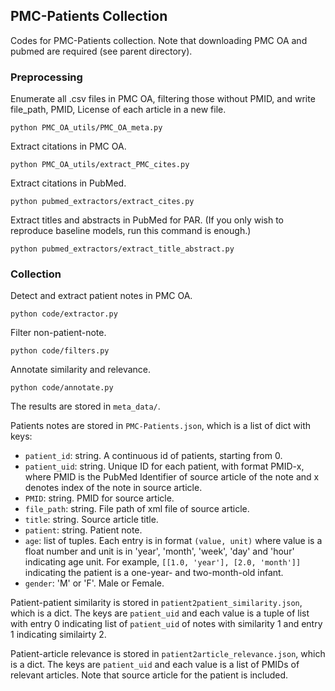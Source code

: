 ## PMC-Patients Collection
Codes for PMC-Patients collection. Note that downloading PMC OA and pubmed are required (see parent directory).

### Preprocessing
Enumerate all .csv files in PMC OA, filtering those without PMID, and write file_path, PMID, License of each article in a new file.
```
python PMC_OA_utils/PMC_OA_meta.py
```
Extract citations in PMC OA.
```
python PMC_OA_utils/extract_PMC_cites.py
```
Extract citations in PubMed.
```
python pubmed_extractors/extract_cites.py
```
Extract titles and abstracts in PubMed for PAR. (If you only wish to reproduce baseline models, run this command is enough.)
```
python pubmed_extractors/extract_title_abstract.py
```

### Collection
Detect and extract patient notes in PMC OA.
```
python code/extractor.py
```
Filter non-patient-note.
```
python code/filters.py
```
Annotate similarity and relevance.
```
python code/annotate.py
```
The results are stored in `meta_data/`. 

Patients notes are stored in `PMC-Patients.json`, which is a list of dict with keys:
- `patient_id`: string. A continuous id of patients, starting from 0.
- `patient_uid`: string. Unique ID for each patient, with format PMID-x, where PMID is the PubMed Identifier of source article of the note and x denotes index of the note in source article.
- `PMID`: string. PMID for source article.
- `file_path`: string. File path of xml file of source article.
- `title`: string. Source article title.
- `patient`: string. Patient note.
- `age`: list of tuples. Each entry is in format `(value, unit)` where value is a float number and unit is in 'year', 'month', 'week', 'day' and 'hour' indicating age unit. For example, `[[1.0, 'year'], [2.0, 'month']]` indicating the patient is a one-year- and two-month-old infant.
- `gender`: 'M' or 'F'. Male or Female.

Patient-patient similarity is stored in `patient2patient_similarity.json`, which is a dict. The keys are `patient_uid` and each value is a tuple of list with entry 0 indicating list of `patient_uid` of notes with similarity 1 and entry 1 indicating similairty 2.

Patient-article relevance is stored in `patient2article_relevance.json`, which is a dict. The keys are `patient_uid` and each value is a list of PMIDs of relevant articles. Note that source article for the patient is included.
